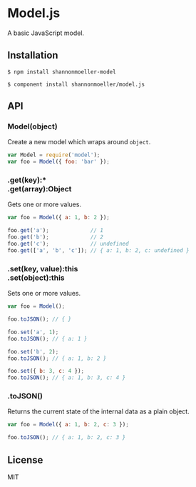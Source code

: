 
# Model.js

  A basic JavaScript model.

## Installation

    $ npm install shannonmoeller-model

    $ component install shannonmoeller/model.js

## API

### Model(object)

Create a new model which wraps around `object`.

```js
var Model = require('model');
var foo = Model({ foo: 'bar' });
```

### .get(key):\* <br /> .get(array):Object

  Gets one or more values.

```js
var foo = Model({ a: 1, b: 2 });

foo.get('a');             // 1
foo.get('b');             // 2
foo.get('c');             // undefined
foo.get(['a', 'b', 'c']); // { a: 1, b: 2, c: undefined }
```

### .set(key, value):this <br /> .set(object):this

  Sets one or more values.

```js
var foo = Model();

foo.toJSON(); // { }

foo.set('a', 1);
foo.toJSON(); // { a: 1 }

foo.set('b', 2);
foo.toJSON(); // { a: 1, b: 2 }

foo.set({ b: 3, c: 4 });
foo.toJSON(); // { a: 1, b: 3, c: 4 }

```

### .toJSON()

  Returns the current state of the internal data as a plain object.

```js
var foo = Model({ a: 1, b: 2, c: 3 });

foo.toJSON(); // { a: 1, b: 2, c: 3 }
```

## License

  MIT
